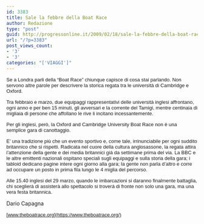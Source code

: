 ```yaml
---
id: 3383
title: Sale la febbre della Boat Race
author: Redazione
type: "post"
guid: http://progressonline.it/2009/02/18/sale-la-febbre-della-boat-race/
url: "/?p=3383"
post_views_count:
- '3'
- '3'
categories: "['VIAGGI']"
---
```


<font face="Tahoma, sans-serif"><font size="2"><font face="Tahoma, sans-serif"><font size="2">Se a Londra parli della “Boat Race” chiunque capisce di cosa stai parlando. Non servono altre parole per descrivere la storica regata tra le università di Cambridge e Oxford. </font></font></font></font>

<font face="Tahoma, sans-serif"><font size="2"><font face="Tahoma, sans-serif"><font size="2">Tra febbraio e marzo, due equipaggi rappresentativi delle università inglesi affrontano, ogni anno e per ben 15 minuti, gli avversari e la corrente del Tamigi, mentre centinaia di migliaia di persone che affollano le rive li incitano incessantemente. </font></font></font></font>

<font face="Tahoma, sans-serif"><font size="2"><font face="Tahoma, sans-serif"><font size="2">Per gli inglesi, però, la Oxford and Cambridge University Boat Race non è una semplice gara di canottaggio. </font></font></font></font><font face="Tahoma, sans-serif"><font size="2"> </font></font>

<font face="Tahoma, sans-serif"><font size="2"> </font></font>

<font face="Tahoma, sans-serif"><font size="2"></font></font>

<font face="Tahoma, sans-serif"><font size="2">E’ una tradizione più che un evento sportivo e, come tale, irrinunciabile per ogni suddito britannico che si rispetti. Radicata nel cuore della cultura anglosassone, la regata attira l’attenzione della gente e dei media britannici già da settimane prima del via. La BBC e le altre emittenti nazionali ospitano speciali sugli equipaggi e sulla storia della gara; i tabloid dedicano pagine intere ogni giorno alla gara; la gente non parla d’altro e corre ad occupare un posto in prima fila lungo le 4 miglia del percorso. </font></font>

<font face="Tahoma, sans-serif"><font size="2">Alle 15.40 inglesi del 29 marzo, quando le imbarcazioni si daranno finalmente battaglia, chi sceglierà di assisterà allo spettacolo si troverà di fronte non solo una gara, ma una vera festa britannica.</font></font>

Dario Capagna

<font face="Tahoma, sans-serif"><font size="2">[www.theboatrace.org](https://www.theboatrace.org/)</font></font>